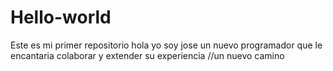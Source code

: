 # Hello-world
Este es mi primer repositorio
hola yo soy jose un nuevo programador que le encantaria colaborar 
y extender su experiencia
//un nuevo camino 

